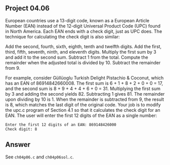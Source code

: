 ## Project 04.06
European countries use a 13-digit code, known as a European Article Number (EAN) instead of the 12-digit Universal Product Code (UPC) found in North America. Each EAN ends with a check digit, just as UPC does. The technique for calculating the check digit is also similar:

Add the second, fourth, sixth, eighth, tenth and twelfth digits.
Add the first, third, fifth, seventh, ninth, and eleventh digits.
Multiply the first sum by 3 and add it to the second sum.
Subtract 1 from the total.
Compute the remainder when the adjusted total is divided by 10.
Subtract the remainder from 9.

For example, consider Güllüoglu Turkish Delight Pistachio & Coconut, which has an EAN of 86914842660008. The first sum is 6 + 1 + 8 + 2 + 0 + 0 = 17, and the second sum is 8 + 9 + 4 + 4 + 6 + 0 = 31. Multiplying the first sum by 3 and adding the second yields 82. Subtracting 1 gives 81. The remainder upon dividing by 10 is 1. When the remainder is subtracted from 9, the result is 8, which matches the last digit of the original code. Your job is to modify the upc.c program of Section 4.1 so that it calculates the check digit for an EAN. The user will enter the first 12 digits of the EAN as a single number:
```
Enter the first 12 digits of an EAN: 869148426000
Check digit: 8
```

## Answer
See ```ch04p06.c``` and ```ch04p06sol.c```.
